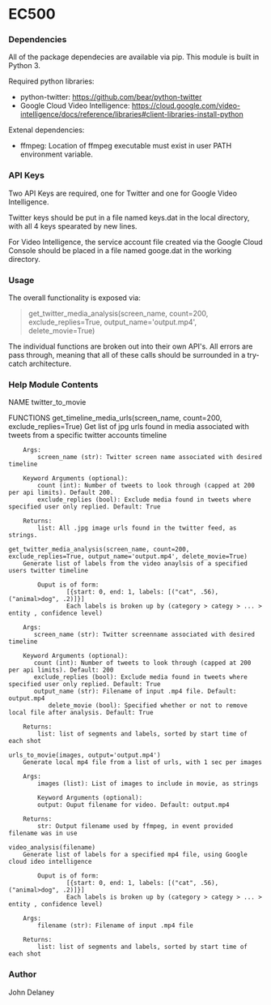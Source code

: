 # EC500

### Dependencies

All of the package dependecies are available via pip. This module is built in Python 3.

Required python libraries:
* python-twitter: https://github.com/bear/python-twitter
* Google Cloud Video Intelligence: https://cloud.google.com/video-intelligence/docs/reference/libraries#client-libraries-install-python

Extenal dependencies:
* ffmpeg: Location of ffmpeg executable must exist in user PATH environment variable.

### API Keys

Two API Keys are required, one for Twitter and one for Google Video Intelligence.

Twitter keys should be put in a file named keys.dat in the local directory, with all 4 keys spearated by new lines.

For Video Intelligence, the service account file created via the Google Cloud Console should be placed in a file named googe.dat in the working directory. 

### Usage 
The overall functionality is exposed via:
> get_twitter_media_analysis(screen_name, count=200, exclude_replies=True, output_name='output.mp4', delete_movie=True)

The individual functions are broken out into their own API's. 
All errors are pass through, meaning that all of these calls should be surrounded in a try-catch architecture. 

### Help Module Contents
NAME
    twitter_to_movie

FUNCTIONS
    get_timeline_media_urls(screen_name, count=200, exclude_replies=True)
        Get list of jpg urls found in media associated with tweets from a specific twitter accounts timeline
        
        Args:
            screen_name (str): Twitter screen name associated with desired timeline
        
        Keyword Arguments (optional):
            count (int): Number of tweets to look through (capped at 200 per api limits). Default 200.
            exclude_replies (bool): Exclude media found in tweets where specified user only replied. Default: True
        
        Returns:
            list: All .jpg image urls found in the twitter feed, as strings.
    
    get_twitter_media_analysis(screen_name, count=200, exclude_replies=True, output_name='output.mp4', delete_movie=True)
        Generate list of labels from the video anaylsis of a specified users twitter timeline
        
            Ouput is of form: 
                    [{start: 0, end: 1, labels: [("cat", .56), ("animal>dog", .2)]}]
                    Each labels is broken up by (category > categy > ... > entity , confidence level)
        
        Args:
           screen_name (str): Twitter screenname associated with desired timeline
        
        Keyword Arguments (optional):
           count (int): Number of tweets to look through (capped at 200 per api limits). Default: 200
           exclude_replies (bool): Exclude media found in tweets where specified user only replied. Default: True
           output_name (str): Filename of input .mp4 file. Default: output.mp4
               delete_movie (bool): Specified whether or not to remove local file after analysis. Default: True
        
        Returns:
            list: list of segments and labels, sorted by start time of each shot
    
    urls_to_movie(images, output='output.mp4')
        Generate local mp4 file from a list of urls, with 1 sec per images
        
        Args:
            images (list): List of images to include in movie, as strings
        
            Keyword Arguments (optional):
            output: Ouput filename for video. Default: output.mp4
        
        Returns:
            str: Output filename used by ffmpeg, in event provided filename was in use
    
    video_analysis(filename)
        Generate list of labels for a specified mp4 file, using Google cloud ideo intelligence
        
            Ouput is of form: 
                    [{start: 0, end: 1, labels: [("cat", .56), ("animal>dog", .2)]}]
                    Each labels is broken up by (category > categy > ... > entity , confidence level)
        
        Args:
            filename (str): Filename of input .mp4 file
        
        Returns:
            list: list of segments and labels, sorted by start time of each shot
### Author

John Delaney
